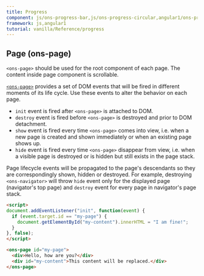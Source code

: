 ```yaml
---
title: Progress
component: js/ons-progress-bar,js/ons-progress-circular,angular1/ons-progress-bar,angular1/ons-progress-circular
framework: js,angular1
tutorial: vanilla/Reference/progress
---
```


## Page (ons-page)

`<ons-page>` should be used for the root component of each page. The content inside page component is scrollable.

[`<ons-page>`](/v2/reference/ons-page.html) provides a set of DOM events that will be fired in different moments of its life cycle. Use these events to alter the behavior on each page.

* `init` event is fired after `<ons-page>` is attached to DOM.
* `destroy` event is fired before `<ons-page>` is destroyed and prior to DOM detachment.
* `show` event is fired every time `<ons-page>` comes into view, i.e. when a new page is created and shown immediately or when an existing page shows up.
* `hide` event is fired every time `<ons-page>` disappear from view, i.e. when a visible page is destroyed or is hidden but still exists in the page stack.

Page lifecycle events will be propagated to the page's descendants so they are correspondingly shown, hidden or destroyed. For example, destroying `<ons-navigator>` will throw `hide` event only for the displayed page (navigator's top page) and `destroy` event for every page in navigator's page stack.

``` html
<script>
document.addEventListener("init", function(event) {
  if (event.target.id == "my-page") {
    document.getElementById("my-content").innerHTML = "I am fine!";
  }
}, false);
</script>

<ons-page id="my-page">
  <div>Hello, how are you?</div>
  <div id="my-content">This content will be replaced.</div>
</ons-page>
```
